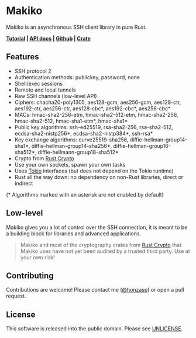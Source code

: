 # Makiko

Makiko is an asynchronous SSH client library in pure Rust.

**[Tutorial][tutorial] | [API docs][docs-rs] | [Github][github] | [Crate][crates-io]**

[tutorial]: https://honzasp.github.io/makiko
[docs-rs]: https://docs.rs/makiko/latest/makiko
[github]: https://github.com/honzasp/makiko
[crates-io]: https://crates.io/crates/makiko

## Features

- SSH protocol 2
- Authentication methods: publickey, password, none
- Shell/exec sessions
- Remote and local tunnels
- Raw SSH channels (low-level API)
- Ciphers: chacha20-poly1305, aes128-gcm, aes256-gcm, aes128-ctr, aes192-ctr,
  aes256-ctr, aes128-cbc*, aes192-cbc*, aes256-cbc*
- MACs: hmac-sha2-256-etm, hmac-sha2-512-etm, hmac-sha2-256, hmac-sha2-512,
  hmac-sha1-etm*, hmac-sha1*
- Public key algorithms: ssh-ed25519, rsa-sha2-256, rsa-sha2-512,
  ecdsa-sha2-nistp256*, ecdsa-sha2-nistp384*, ssh-rsa*
- Key exchange algorithms: curve25519-sha256, diffie-hellman-group14-sha1*,
  diffie-hellman-group14-sha256*, diffie-hellman-group16-sha512*,
  diffie-hellmann-group18-sha512*
- Crypto from [Rust Crypto][rust-crypto]
- Use your own sockets, spawn your own tasks
- Uses [Tokio][tokio] interfaces (but does not depend on the Tokio runtime)
- Rust all the way down: no dependency on non-Rust libraries, direct or indirect

[rust-crypto]: https://github.com/RustCrypto
[tokio]: https://tokio.rs/

(* Algorithms marked with an asterisk are not enabled by default)

## Low-level

Makiko gives you a lot of control over the SSH connection, it is meant to be a
building block for libraries and advanced applications.

> Makiko and most of the cryptography crates from [Rust Crypto][rust-crypto]
> that Makiko uses have not yet been audited by a trusted third party. Use at
> your own risk!

## Contributing

Contributions are welcome! Please contact me ([@honzasp][honzasp]) or open a
pull request.

[honzasp]: https://github.com/honzasp

## License

This software is released into the public domain. Please see [UNLICENSE](UNLICENSE).
